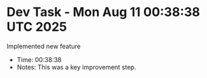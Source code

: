 # Dev Task - Mon Aug 11 00:38:38 UTC 2025
Implemented new feature
- Time: 00:38:38
- Notes: This was a key improvement step.
